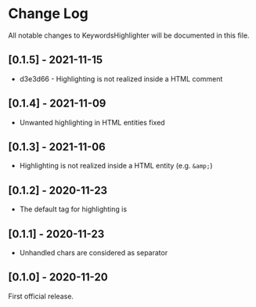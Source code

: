 # Change Log
All notable changes to KeywordsHighlighter will be documented in this file.

## [0.1.5] - 2021-11-15

* d3e3d66 - Highlighting is not realized inside a HTML comment

## [0.1.4] - 2021-11-09

* Unwanted highlighting in HTML entities fixed

## [0.1.3] - 2021-11-06

* Highlighting is not realized inside a HTML entity (e.g. `&amp;`)

## [0.1.2] - 2020-11-23

* The default tag for highlighting is <mark></mark>

## [0.1.1] - 2020-11-23

* Unhandled chars are considered as separator

## [0.1.0] - 2020-11-20

First official release.
